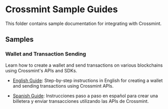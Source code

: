 # Crossmint Sample Guides

This folder contains sample documentation for integrating with Crossmint.

## Samples

### Wallet and Transaction Sending

Learn how to create a wallet and send transactions on various blockchains using Crossmint's APIs and SDKs.

- [English Guide](EN_wallet_tx_send.md): Step-by-step instructions in English for creating a wallet and sending transactions using Crossmint APIs.

- [Spanish Guide](ES_wallet_tx_send.md): Instrucciones paso a paso en español para crear una billetera y enviar transacciones utilizando las APIs de Crossmint.

